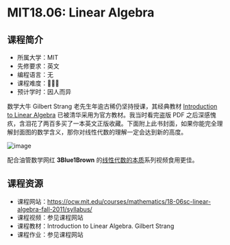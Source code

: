 # MIT18.06: Linear Algebra

## 课程简介

- 所属大学：MIT
- 先修要求：英文
- 编程语言：无
- 课程难度：🌟🌟🌟
- 预计学时：因人而异

数学大牛 Gilbert Strang 老先生年逾古稀仍坚持授课，其经典教材 [Introduction to Linear Algebra](https://math.mit.edu/~gs/linearalgebra/) 已被清华采用为官方教材。我当时看完盗版 PDF 之后深感愧疚，含泪花了两百多买了一本英文正版收藏。下面附上此书封面，如果你能完全理解封面图的数学含义，那你对线性代数的理解一定会达到新的高度。

![image](https://math.mit.edu/~gs/linearalgebra/linearalgebra5_Front.jpg)

配合油管数学网红 **3Blue1Brown** 的[线性代数的本质](https://www.youtube.com/playlist?list=PLZHQObOWTQDPD3MizzM2xVFitgF8hE_ab)系列视频食用更佳。

## 课程资源

- 课程网站：<https://ocw.mit.edu/courses/mathematics/18-06sc-linear-algebra-fall-2011/syllabus/>
- 课程视频：参见课程网站
- 课程教材：Introduction to Linear Algebra. Gilbert Strang
- 课程作业：参见课程网站
